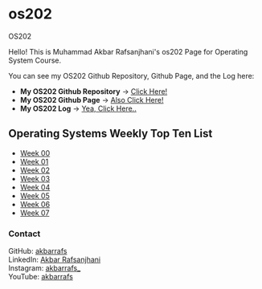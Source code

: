 # os202
OS202

Hello! This is Muhammad Akbar Rafsanjhani's os202 Page for Operating System Course.

You can see my OS202 Github Repository, Github Page, and the Log here:
* **My OS202 Github Repository** -> [Click Here!](https://github.com/akbarrafs/os202/)
* **My OS202 Github Page** -> [Also Click Here!](https://akbarrafs.github.io/os202/)
* **My OS202 Log** -> [Yea, Click Here..](https://github.com/akbarrafs/os202/blob/master/TXT/mylog.txt)

## Operating Systems Weekly Top Ten List
* [Week 00](W00/)
* [Week 01](W01/)
* [Week 02](W02/)
* [Week 03](W03/)
* [Week 04](W04/)
* [Week 05](W05/)
* [Week 06](W06/)
* [Week 07](W07/)

### Contact
GitHub: [akbarrafs](https://github.com/akbarrafs/)<br/>
LinkedIn: [Akbar Rafsanjhani](https://linkedin.com/in/akbarrafsan/)<br/>
Instagram: [akbarrafs_](https://instagram.com/akbarrafs_/)<br/>
YouTube: [akbarrafs](https://youtube.com/akbarrafs/)

